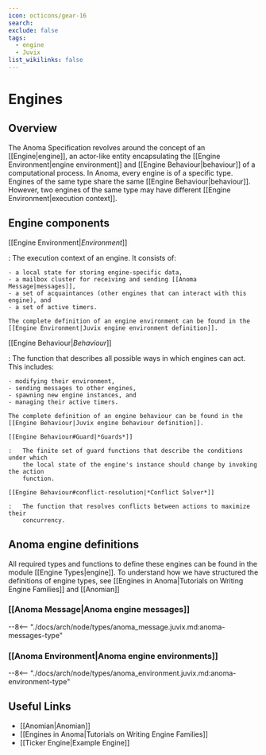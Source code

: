 ```yaml
---
icon: octicons/gear-16
search:
exclude: false
tags:
  - engine
  - Juvix
list_wikilinks: false
---
```


# Engines

## Overview

The Anoma Specification revolves around the concept of an [[Engine|engine]], an
actor-like entity encapsulating the [[Engine Environment|engine environment]] and
[[Engine Behaviour|behaviour]] of a computational process. In Anoma, every
engine is of a specific type. Engines of the same type share the same
[[Engine Behaviour|behaviour]]. However, two engines of the same type may have different
[[Engine Environment|execution context]].


## Engine components

[[Engine Environment|*Environment*]]

:   The execution context of an engine. It consists of:

    - a local state for storing engine-specific data,
    - a mailbox cluster for receiving and sending [[Anoma Message|messages]],
    - a set of acquaintances (other engines that can interact with this engine), and
    - a set of active timers.

    The complete definition of an engine environment can be found in the
    [[Engine Environment|Juvix engine environment definition]].

[[Engine Behaviour|*Behaviour*]]

:   The function that describes all possible ways in which engines can act. This
includes:

    - modifying their environment,
    - sending messages to other engines,
    - spawning new engine instances, and
    - managing their active timers.

    The complete definition of an engine behaviour can be found in the
    [[Engine Behaviour|Juvix engine behaviour definition]].

    [[Engine Behaviour#Guard|*Guards*]]

    :   The finite set of guard functions that describe the conditions under which
        the local state of the engine's instance should change by invoking the action
        function.

    [[Engine Behaviour#conflict-resolution|*Conflict Solver*]]

    :   The function that resolves conflicts between actions to maximize their
        concurrency.


## Anoma engine definitions

All required types and functions to define these engines can be found in the
module [[Engine Types|engine]]. To understand how we have structured the
definitions of engine types, see [[Engines in Anoma|Tutorials on Writing
Engine Families]] and [[Anomian]]

### [[Anoma Message|Anoma engine messages]]

--8<-- "./docs/arch/node/types/anoma_message.juvix.md:anoma-messages-type"

### [[Anoma Environment|Anoma engine environments]]

--8<-- "./docs/arch/node/types/anoma_environment.juvix.md:anoma-environment-type"

## Useful Links

- [[Anomian|Anomian]]
- [[Engines in Anoma|Tutorials on Writing Engine Families]]
- [[Ticker Engine|Example Engine]]